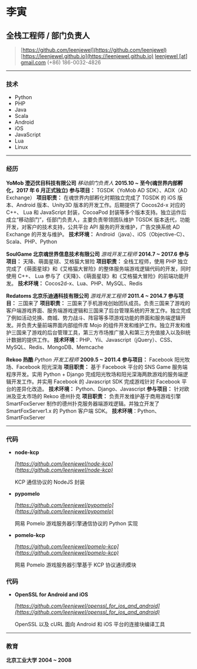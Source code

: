 # 李寅
## 全栈工程师 / 部门负责人

> [https://github.com/leenjewel](https://github.com/leenjewel)
> [https://leenjewel.github.io](https://leenjewel.github.io)
> [leenjewel [at] gmail.com](mailto:leenjewel@gmail.com)
> (+86) 186-0032-4826

------

### 技术

- Python
- PHP
- Java
- Scala
- Android
- iOS
- JavaScript
- Lua
- Linux

------

### 经历

**YoMob 澄迈优目科技有限公司** *移动部门负责人* __2015.10 ~ 至今(魂世界内部孵化，2017 年 6 月正式独立)__
	**参与项目：** TGSDK（YoMob AD SDK）、ADX（AD Exchange）
	**项目职责：** 在魂世界内部孵化时期独立完成了 TGSDK 的 iOS 版本、Android 版本、Unity3D 版本的开发工作。后期提供了 Cocos2d-x 对应的 C++、 Lua 和 JavaScript 封装，CocoaPod 封装等多个版本支持。独立运作后成立“移动部门”，任部门负责人，主要负责带领团队维护 TGSDK 版本迭代，功能开发，对客户的技术支持，公共平台 API 服务的开发维护，广告交换系统 AD Exchange 的开发与维护。
	**技术环境：** Android（java）、iOS（Objective-C）、Scala、PHP、Python

**SoulGame 北京魂世界信息技术有限公司** *游戏开发工程师* __2014.7 ~ 2017.6__
	**参与项目：** 天降、萌面星球、艾格猫大冒险
	**项目职责：** 全栈工程师，使用 PHP 独立完成了《萌面星球》和《艾格猫大冒险》的整体服务端游戏逻辑代码的开发，同时使用 C++、 Lua 参与了《天降》、《萌面星球》和《艾格猫大冒险》的前端功能开发。
	**技术环境：** Cocos2d-x、Lua、PHP、MySQL、Redis

**Redatoms 北京乐迪通科技有限公司** *游戏开发工程师* __2011.4 ~ 2014.7__
	**参与项目：** 三国来了
	**项目职责：**  三国来了手机游戏创始团队成员。负责三国来了游戏的客户端游戏界面、服务端游戏逻辑和三国来了后台管理系统的开发工作。独立完成了例如活动兑换、商城、势力战斗、阵容等多项游戏功能的界面和服务端逻辑开发。并负责大量前端界面内部组件库 Mojo 的组件开发和维护工作。独立开发和维护三国来了游戏的后台管理工具，第三方市场推广接入和第三方充值接入以及BI统计数据的提供工作。
	**技术环境**：PHP、Yii、Javascript（jQuery）、CSS、MySQL、Redis、MongoDB、Memcache

**Rekoo 热酷** *Python 开发工程师* __2009.5 ~ 2011.4__
	**参与项目：** Facebook 阳光牧场、Facebook 阳光深海
	**项目职责：** 基于 Facebook 平台的 SNS Game 服务端程序开发。实用 Python + Django 完成阳光牧场和阳光深海两款游戏的服务端逻辑开发工作。并实用 Facebook 的 Javascript SDK 完成游戏针对 Facebook 平台的差异化改造。
	**技术环境：** Python、Django、Javascript
	**参与项目：** 针对欧洲及亚太市场的 Rekoo 德州扑克
	**项目职责：** 负责开发维护基于商用游戏引擎 SmartFoxServer 制作的德州扑克服务器端游戏逻辑。并独立开发了 SmartFoxServer1.x 的 Python 客户端 SDK。
	**技术环境**：Python、SmartFoxServer

------

### 代码

* **node-kcp** 

	*[https://github.com/leenjewel/node-kcp](https://github.com/leenjewel/node-kcp)*

	KCP 通信协议的 NodeJS 封装

* **pypomelo** 

	*[https://github.com/leenjewel/pypomelo](https://github.com/leenjewel/pypomelo)*

	网易 Pomelo 游戏服务器引擎通信协议的 Python 实现

* **pomelo-kcp** 

	*[https://github.com/leenjewel/pomelo-kcp](https://github.com/leenjewel/pomelo-kcp)*

	网易 Pomelo 游戏服务器引擎基于 KCP 协议通讯模块

### 代码

* **OpenSSL for Android and iOS** 

	*[https://github.com/leenjewel/openssl_for_ios_and_android](https://github.com/leenjewel/openssl_for_ios_and_android)*

	OpenSSL 以及 cURL 面向 Android 和 iOS 平台的连接块编译工具

------

### 教育

**北京工业大学** __2004 ~ 2008__
